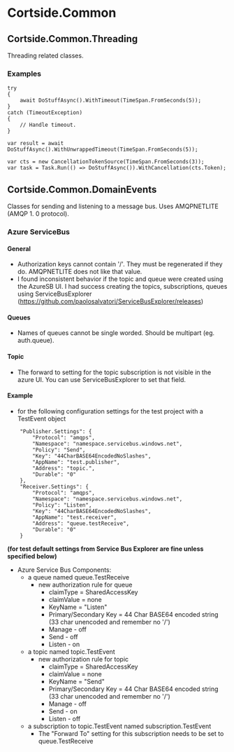 # Cortside.Common

## Cortside.Common.Threading
Threading related classes.
### Examples
```
try
{
    await DoStuffAsync().WithTimeout(TimeSpan.FromSeconds(5));
}
catch (TimeoutException)
{
    // Handle timeout.
}
```
```
var result = await DoStuffAsync().WithUnwrappedTimeout(TimeSpan.FromSeconds(5));

```
```
var cts = new CancellationTokenSource(TimeSpan.FromSeconds(3));
var task = Task.Run(() => DoStuffAsync()).WithCancellation(cts.Token);
```

## Cortside.Common.DomainEvents
Classes for sending and listening to a message bus. Uses AMQPNETLITE (AMQP 1. 0 protocol).
### Azure ServiceBus
#### General
- Authorization keys cannot contain '/'. They must be regenerated if they do. AMQPNETLITE does not like that value.
- I found inconsistent behavior if the topic and queue were created using the AzureSB UI.  I had success creating the topics, subscriptions, queues using ServiceBusExplorer (https://github.com/paolosalvatori/ServiceBusExplorer/releases)
#### Queues
- Names of queues cannot be single worded. Should be multipart (eg. auth.queue).
#### Topic
- The forward to setting for the topic subscription is not visible in the azure UI.  You can use ServiceBusExplorer to set that field.
#### Example
- for the following configuration settings for the test project with a TestEvent object
```
    "Publisher.Settings": {
        "Protocol": "amqps",
        "Namespace": "namespace.servicebus.windows.net",
        "Policy": "Send",
        "Key": "44CharBASE64EncodedNoSlashes",
        "AppName": "test.publisher",
        "Address": "topic.",
        "Durable": "0"
    },
    "Receiver.Settings": {
        "Protocol": "amqps",
        "Namespace": "namespace.servicebus.windows.net",
        "Policy": "Listen",
        "Key": "44CharBASE64EncodedNoSlashes",
        "AppName": "test.receiver",
        "Address": "queue.testReceive",
        "Durable": "0"
    }
```
**__(for test default settings from Service Bus Explorer are fine unless specified below)__**
- Azure Service Bus Components:
  - a queue named queue.TestReceive
    - new authorization rule for queue
      - claimType = SharedAccessKey
      - claimValue = none
      - KeyName = "Listen"
      - Primary/Secondary Key = 44 Char BASE64 encoded string (33 char unencoded and remember no '/')
      - Manage - off
      - Send - off
      - Listen - on
  - a topic named topic.TestEvent
    - new authorization rule for topic
      - claimType = SharedAccessKey
      - claimValue = none
      - KeyName = "Send"
      - Primary/Secondary Key = 44 Char BASE64 encoded string (33 char unencoded and remember no '/')
      - Manage - off
      - Send - on
      - Listen - off
  - a subscription to topic.TestEvent named subscription.TestEvent
    - The "Forward To" setting for this subscription needs to be set to queue.TestReceive